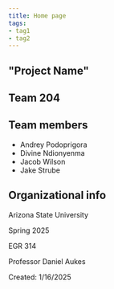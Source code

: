 ```yaml
---
title: Home page
tags:
- tag1
- tag2
---
```


## "Project Name"


## Team 204

## Team members

 - Andrey Podoprigora
 - Divine Ndionyenma
 - Jacob Wilson
 - Jake Strube

## Organizational info
Arizona State University

Spring 2025

EGR 314

Professor Daniel Aukes

Created: 1/16/2025
